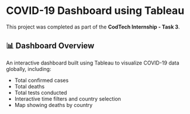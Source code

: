 # COVID-19 Dashboard using Tableau

This project was completed as part of the **CodTech Internship - Task 3**.

## 📊 Dashboard Overview

An interactive dashboard built using Tableau to visualize COVID-19 data globally, including:

- Total confirmed cases
- Total deaths
- Total tests conducted
- Interactive time filters and country selection
- Map showing deaths by country

